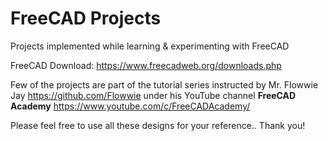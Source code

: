 # FreeCAD Projects

Projects implemented while learning & experimenting with FreeCAD

FreeCAD Download: https://www.freecadweb.org/downloads.php

Few of the projects are part of the tutorial series instructed by Mr. Flowwie Jay https://github.com/Flowwie under his YouTube channel **FreeCAD Academy** https://www.youtube.com/c/FreeCADAcademy/

Please feel free to use all these designs for your reference.. Thank you!
